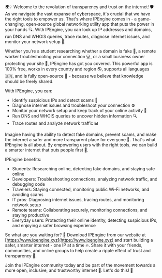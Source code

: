🌍💡 Welcome to the revolution of transparency and trust on the internet! 🛡️ As we navigate the vast expanse of cyberspace, it's crucial that we have the right tools to empower us. That's where IPEngine comes in - a game-changing, open-source global networking utility app that puts the power in your hands 🔍. With IPEngine, you can look up IP addresses and domains, run DNS and WHOIS queries, trace routes, diagnose internet issues, and monitor your network setup 📡.

Whether you're a student researching whether a domain is fake 👀, a remote worker troubleshooting your connection 💻, or a small business owner protecting your site 🚀, IPEngine has got you covered. This powerful app is 100% free, works in every country and region 🌎, supports all languages 🇺🇳, and is fully open-source 🤝 - because we believe that knowledge should be freely shared.

With IPEngine, you can:

* Identify suspicious IPs and detect scams 💸
* Diagnose internet issues and troubleshoot your connection ⚙️
* Monitor your network setup and keep track of your online activity 👀
* Run DNS and WHOIS queries to uncover hidden information 🔍
* Trace routes and analyze network traffic 📊

Imagine having the ability to detect fake domains, prevent scams, and make the internet a safer and more transparent place for everyone 🌈. That's what IPEngine is all about. By empowering users with the right tools, we can build a smarter internet that puts people first 💖.

IPEngine benefits:

* Students: Researching online, detecting fake domains, and staying safe online
* Developers: Troubleshooting connections, analyzing network traffic, and debugging code
* Travelers: Staying connected, monitoring public Wi-Fi networks, and avoiding scams
* IT pros: Diagnosing internet issues, tracing routes, and monitoring network setup
* Remote teams: Collaborating securely, monitoring connections, and staying productive
* Everyday users: Protecting their online identity, detecting suspicious IPs, and enjoying a safer browsing experience

So what are you waiting for? 🚀 Download IPEngine from our website at [https://www.ipengine.xyz](https://www.ipengine.xyz) and start building a safer, smarter internet - one IP at a time 🔥. Share it with your friends, communities, and online groups to help create a ripple effect of trust and transparency 🌊.

Join the IPEngine community today and be part of the movement towards a more open, inclusive, and trustworthy internet 💪. Let's do this! 🔔